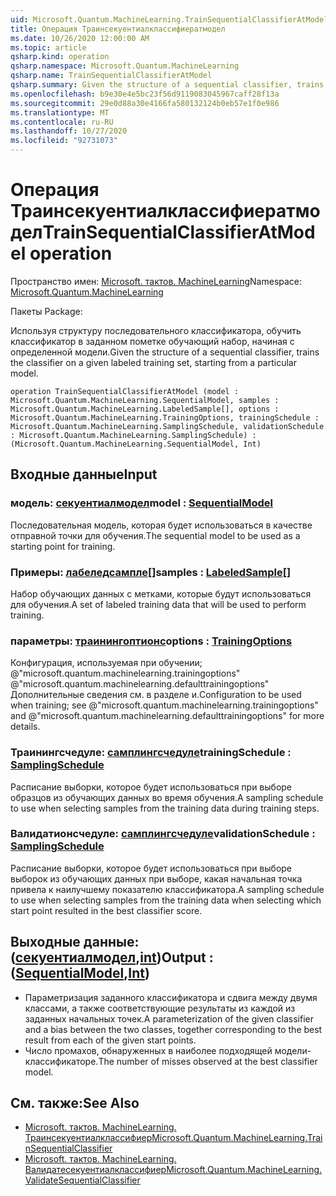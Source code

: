 ```yaml
---
uid: Microsoft.Quantum.MachineLearning.TrainSequentialClassifierAtModel
title: Операция Траинсекуентиалклассифиератмодел
ms.date: 10/26/2020 12:00:00 AM
ms.topic: article
qsharp.kind: operation
qsharp.namespace: Microsoft.Quantum.MachineLearning
qsharp.name: TrainSequentialClassifierAtModel
qsharp.summary: Given the structure of a sequential classifier, trains the classifier on a given labeled training set, starting from a particular model.
ms.openlocfilehash: b9e30e4e5bc23f56d9119083045967caff28f13a
ms.sourcegitcommit: 29e0d88a30e4166fa580132124b0eb57e1f0e986
ms.translationtype: MT
ms.contentlocale: ru-RU
ms.lasthandoff: 10/27/2020
ms.locfileid: "92731073"
---
```

# <a name="trainsequentialclassifieratmodel-operation"></a><span data-ttu-id="4e7a2-102">Операция Траинсекуентиалклассифиератмодел</span><span class="sxs-lookup"><span data-stu-id="4e7a2-102">TrainSequentialClassifierAtModel operation</span></span>

<span data-ttu-id="4e7a2-103">Пространство имен: [Microsoft. тактов. MachineLearning](xref:Microsoft.Quantum.MachineLearning)</span><span class="sxs-lookup"><span data-stu-id="4e7a2-103">Namespace: [Microsoft.Quantum.MachineLearning](xref:Microsoft.Quantum.MachineLearning)</span></span>

<span data-ttu-id="4e7a2-104">Пакеты [](https://nuget.org/packages/)</span><span class="sxs-lookup"><span data-stu-id="4e7a2-104">Package: [](https://nuget.org/packages/)</span></span>


<span data-ttu-id="4e7a2-105">Используя структуру последовательного классификатора, обучить классификатор в заданном пометке обучающий набор, начиная с определенной модели.</span><span class="sxs-lookup"><span data-stu-id="4e7a2-105">Given the structure of a sequential classifier, trains the classifier on a given labeled training set, starting from a particular model.</span></span>

```qsharp
operation TrainSequentialClassifierAtModel (model : Microsoft.Quantum.MachineLearning.SequentialModel, samples : Microsoft.Quantum.MachineLearning.LabeledSample[], options : Microsoft.Quantum.MachineLearning.TrainingOptions, trainingSchedule : Microsoft.Quantum.MachineLearning.SamplingSchedule, validationSchedule : Microsoft.Quantum.MachineLearning.SamplingSchedule) : (Microsoft.Quantum.MachineLearning.SequentialModel, Int)
```


## <a name="input"></a><span data-ttu-id="4e7a2-106">Входные данные</span><span class="sxs-lookup"><span data-stu-id="4e7a2-106">Input</span></span>

### <a name="model--sequentialmodel"></a><span data-ttu-id="4e7a2-107">модель: [секуентиалмодел](xref:Microsoft.Quantum.MachineLearning.SequentialModel)</span><span class="sxs-lookup"><span data-stu-id="4e7a2-107">model : [SequentialModel](xref:Microsoft.Quantum.MachineLearning.SequentialModel)</span></span>

<span data-ttu-id="4e7a2-108">Последовательная модель, которая будет использоваться в качестве отправной точки для обучения.</span><span class="sxs-lookup"><span data-stu-id="4e7a2-108">The sequential model to be used as a starting point for training.</span></span>


### <a name="samples--labeledsample"></a><span data-ttu-id="4e7a2-109">Примеры: [лабеледсампле](xref:Microsoft.Quantum.MachineLearning.LabeledSample)[]</span><span class="sxs-lookup"><span data-stu-id="4e7a2-109">samples : [LabeledSample](xref:Microsoft.Quantum.MachineLearning.LabeledSample)[]</span></span>

<span data-ttu-id="4e7a2-110">Набор обучающих данных с метками, которые будут использоваться для обучения.</span><span class="sxs-lookup"><span data-stu-id="4e7a2-110">A set of labeled training data that will be used to perform training.</span></span>


### <a name="options--trainingoptions"></a><span data-ttu-id="4e7a2-111">параметры: [траинингоптионс](xref:Microsoft.Quantum.MachineLearning.TrainingOptions)</span><span class="sxs-lookup"><span data-stu-id="4e7a2-111">options : [TrainingOptions](xref:Microsoft.Quantum.MachineLearning.TrainingOptions)</span></span>

<span data-ttu-id="4e7a2-112">Конфигурация, используемая при обучении; @"microsoft.quantum.machinelearning.trainingoptions" @"microsoft.quantum.machinelearning.defaulttrainingoptions" Дополнительные сведения см. в разделе и.</span><span class="sxs-lookup"><span data-stu-id="4e7a2-112">Configuration to be used when training; see @"microsoft.quantum.machinelearning.trainingoptions" and @"microsoft.quantum.machinelearning.defaulttrainingoptions" for more details.</span></span>


### <a name="trainingschedule--samplingschedule"></a><span data-ttu-id="4e7a2-113">Траинингсчедуле: [самплингсчедуле](xref:Microsoft.Quantum.MachineLearning.SamplingSchedule)</span><span class="sxs-lookup"><span data-stu-id="4e7a2-113">trainingSchedule : [SamplingSchedule](xref:Microsoft.Quantum.MachineLearning.SamplingSchedule)</span></span>

<span data-ttu-id="4e7a2-114">Расписание выборки, которое будет использоваться при выборе образцов из обучающих данных во время обучения.</span><span class="sxs-lookup"><span data-stu-id="4e7a2-114">A sampling schedule to use when selecting samples from the training data during training steps.</span></span>


### <a name="validationschedule--samplingschedule"></a><span data-ttu-id="4e7a2-115">Валидатионсчедуле: [самплингсчедуле](xref:Microsoft.Quantum.MachineLearning.SamplingSchedule)</span><span class="sxs-lookup"><span data-stu-id="4e7a2-115">validationSchedule : [SamplingSchedule](xref:Microsoft.Quantum.MachineLearning.SamplingSchedule)</span></span>

<span data-ttu-id="4e7a2-116">Расписание выборки, которое будет использоваться при выборе выборок из обучающих данных при выборе, какая начальная точка привела к наилучшему показателю классификатора.</span><span class="sxs-lookup"><span data-stu-id="4e7a2-116">A sampling schedule to use when selecting samples from the training data when selecting which start point resulted in the best classifier score.</span></span>



## <a name="output--sequentialmodelint"></a><span data-ttu-id="4e7a2-117">Выходные данные: ([секуентиалмодел](xref:Microsoft.Quantum.MachineLearning.SequentialModel),[int](xref:microsoft.quantum.lang-ref.int))</span><span class="sxs-lookup"><span data-stu-id="4e7a2-117">Output : ([SequentialModel](xref:Microsoft.Quantum.MachineLearning.SequentialModel),[Int](xref:microsoft.quantum.lang-ref.int))</span></span>

- <span data-ttu-id="4e7a2-118">Параметризация заданного классификатора и сдвига между двумя классами, а также соответствующие результаты из каждой из заданных начальных точек.</span><span class="sxs-lookup"><span data-stu-id="4e7a2-118">A parameterization of the given classifier and a bias between the two classes, together corresponding to the best result from each of the given start points.</span></span>
- <span data-ttu-id="4e7a2-119">Число промахов, обнаруженных в наиболее подходящей модели-классификаторе.</span><span class="sxs-lookup"><span data-stu-id="4e7a2-119">The number of misses observed at the best classifier model.</span></span>

## <a name="see-also"></a><span data-ttu-id="4e7a2-120">См. также:</span><span class="sxs-lookup"><span data-stu-id="4e7a2-120">See Also</span></span>

- [<span data-ttu-id="4e7a2-121">Microsoft. тактов. MachineLearning. Траинсекуентиалклассифиер</span><span class="sxs-lookup"><span data-stu-id="4e7a2-121">Microsoft.Quantum.MachineLearning.TrainSequentialClassifier</span></span>](xref:Microsoft.Quantum.MachineLearning.TrainSequentialClassifier)
- [<span data-ttu-id="4e7a2-122">Microsoft. тактов. MachineLearning. Валидатесекуентиалклассифиер</span><span class="sxs-lookup"><span data-stu-id="4e7a2-122">Microsoft.Quantum.MachineLearning.ValidateSequentialClassifier</span></span>](xref:Microsoft.Quantum.MachineLearning.ValidateSequentialClassifier)